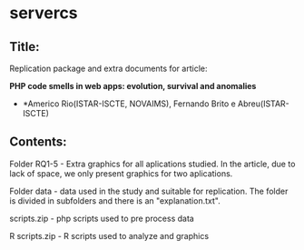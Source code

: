 # servercs

## Title:

Replication package and extra documents for article:

**PHP code smells in web apps: evolution, survival and anomalies**

* *Americo Rio(ISTAR-ISCTE, NOVAIMS), Fernando Brito e Abreu(ISTAR-ISCTE)

## Contents:

Folder RQ1-5 - Extra graphics for all aplications studied. In the article, due to lack of space, we only present graphics for two aplications.

Folder data - data used in the study and suitable for replication. The folder is divided in subfolders and there is an "explanation.txt".

scripts.zip - php scripts used to pre process data

R scripts.zip - R scripts used to analyze and graphics

